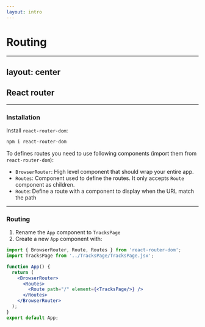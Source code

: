 ```yaml
---
layout: intro
---
```


# Routing

<Toc maxDepth="1"/>

---
layout: center
---

## React router

<Toc maxDepth="2" mode="onlySiblings"/>

---

### Installation

Install `react-router-dom`:
```bash
npm i react-router-dom
```

To defines routes you need to use following components (import them from `react-router-dom`):

* `BrowserRouter`: High level component that should wrap your entire app.
* `Routes`: Component used to define the routes. It only accepts `Route` component as children.
* `Route`: Define a route with a component to display when the URL match the path

---

### Routing

1. Rename the `App` component to `TracksPage`
2. Create a new `App` component with:

```jsx
import { BrowserRouter, Route, Routes } from 'react-router-dom';
import TracksPage from '../TracksPage/TracksPage.jsx';

function App() {
  return (
    <BrowserRouter>
      <Routes>
        <Route path="/" element={<TracksPage/>} />
      </Routes>
    </BrowserRouter>
  );
}
export default App;
```

<!--
* `<BrowserRouter>`: a router that uses the HTML5 history API (pushState, replaceState and the popstate event) to keep your UI in sync with the URL.
* `<HashRouter>`: a router that uses the hash portion of the URL (i.e. window.location.hash) to keep your UI in sync with the URL.
* `<MemoryRouter>`: a router that keeps the history of your "URL" in memory (does not read or write to the address bar). Useful in tests and non-browser environments like React Native.
-->
